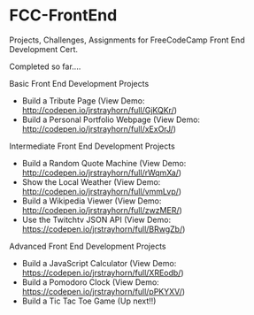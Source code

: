 # FCC-FrontEnd
Projects, Challenges, Assignments for FreeCodeCamp Front End Development Cert.

Completed so far....

Basic Front End Development Projects
- Build a Tribute Page (View Demo: http://codepen.io/jrstrayhorn/full/GjKQKr/)
- Build a Personal Portfolio Webpage (View Demo: http://codepen.io/jrstrayhorn/full/xExOrJ/)

Intermediate Front End Development Projects
- Build a Random Quote Machine (View Demo: http://codepen.io/jrstrayhorn/full/rWqmXa/)
- Show the Local Weather (View Demo: http://codepen.io/jrstrayhorn/full/vmmLvp/)
- Build a Wikipedia Viewer (View Demo: http://codepen.io/jrstrayhorn/full/zwzMER/)
- Use the Twitchtv JSON API (View Demo: https://codepen.io/jrstrayhorn/full/BRwgZb/)

Advanced Front End Development Projects
- Build a JavaScript Calculator (View Demo: https://codepen.io/jrstrayhorn/full/XREodb/)
- Build a Pomodoro Clock (View Demo: https://codepen.io/jrstrayhorn/full/pPKYXV/)
- Build a Tic Tac Toe Game (Up next!!)